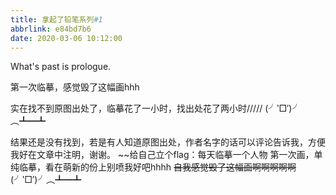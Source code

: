 ```yaml
---
title: 拿起了铅笔系列#1
abbrlink: e84bd7b6
date: 2020-03-06 10:12:00
---
```

What's past is prologue.

<!--more-->第一次临摹，感觉毁了这幅画hhh
实在找不到原图出处了，临摹花了一小时，找出处花了两小时/////
(╯‵□′)╯︵┻━┻

结果还是没有找到，若是有人知道原图出处，作者名字的话可以评论告诉我，方便我好在文章中注明，谢谢。
~~给自己立个flag：每天临摹一个人物
第一次画，单纯临摹，看在萌新的份上别喷我好吧hhhh
~~自我感觉毁了这幅画啊啊啊啊啊~~
(╯‵□′)╯︵┻━┻
